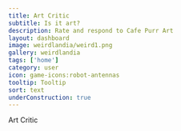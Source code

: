 ```yaml
---
title: Art Critic
subtitle: Is it art?
description: Rate and respond to Cafe Purr Art
layout: dashboard
image: weirdlandia/weird1.png
gallery: weirdlandia
tags: ['home']
category: user
icon: game-icons:robot-antennas
tooltip: Tooltip
sort: text
underConstruction: true
---
```


Art Critic
